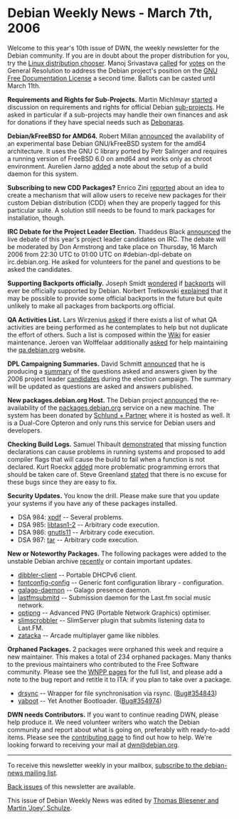 
Debian Weekly News - March 7th, 2006
====================================


Welcome to this year's 10th issue of DWN, the weekly newsletter for the
Debian community. If you are in doubt about the proper distribution for
you, try the [Linux
distribution chooser](http://www.zegeniestudios.net/ldc/index.php?firsttime=true). Manoj Srivastava [called](https://lists.debian.org/debian-vote/2006/03/msg00074.html)
for [votes](https://www.debian.org/vote/2006/vote_001) on the General Resolution
to address the Debian project's position on the [GNU Free Documentation License](https://www.gnu.org/copyleft/fdl.html)
a second time. Ballots can be casted until March 11th.


**Requirements and Rights for Sub-Projects.** Martin Michlmayr
[started](https://lists.debian.org/debian-project/2006/03/msg00004.html) a discussion on requirements and rights for official Debian [sub-projects](https://www.debian.org/devel/#projects). He asked in particular if a
sub-projects may handle their own finances and ask for donations if they
have special needs such as [Debonaras](http://www.debonaras.org/).


**Debian/kFreeBSD for AMD64.** Robert Millan [announced](https://lists.debian.org/debian-amd64/2006/03/msg00017.html)
the availability of an experimental base Debian GNU/kFreeBSD system for the
amd64 architecture. It uses the GNU C library ported by Petr Salinger and
requires a running version of FreeBSD 6.0 on amd64 and works only as chroot
environment. Aurelien Jarno [added](http://blog.aurel32.net/?p=25) a note about the setup of a build daemon for this system.


**Subscribing to new CDD Packages?** Enrico Zini [reported](https://lists.debian.org/debian-custom/2006/03/msg00001.html)
about an idea to create a mechanism that will allow users to receive new
packages for their custom Debian distribution (CDD) when they are properly
tagged for this particular suite. A solution still needs to be found to mark
packages for installation, though.


**IRC Debate for the Project Leader Election.** Thaddeus Black
[announced](https://lists.debian.org/debian-devel-announce/2006/03/msg00001.html) the live debate of this year's project leader candidates on
IRC. The debate will be moderated by Don Armstrong and take place on
Thursday, 16 March 2006 from 22:30 UTC to 01:00 UTC on #debian-dpl-debate on
irc.debian.org. He asked for volunteers for the panel and questions to be
asked the candidates.


**Supporting Backports officially.** Joseph Smidt [wondered](https://lists.debian.org/debian-devel/2006/01/msg01403.html)
if [backports](http://backports.org/) will ever be officially
supported by Debian. Norbert Tretkowski [explained](https://lists.debian.org/debian-devel/2006/01/msg01414.html)
that it may be possible to provide some official backports in the future but
quite unlikely to make all packages from backports.org official.


**QA Activities List.** Lars Wirzenius [asked](https://lists.debian.org/debian-qa/2006/02/msg00033.html) if
there exists a list of what QA activities are being performed as he
contemplates to help but not duplicate the effort of others. Such a list is
composed within the [Wiki](https://wiki.debian.org/qa%2edebian%2eorg/activities) for easier
maintenance. Jeroen van Wolffelaar additionally [asked](https://lists.debian.org/debian-qa/2006/02/msg00042.html) for
help maintaining the [qa.debian.org](https://qa.debian.org/)
website.


**DPL Campaigning Summaries.** David Schmitt [announced](https://lists.debian.org/debian-vote/2006/03/msg00056.html)
that he is producing a [summary](http://debian.edv-bus.at/vote-2006/questions.html) of the
questions asked and answers given by the 2006 project leader [candidates](https://www.debian.org/vote/2006/vote_002) during the election campaign.
The summary will be updated as questions are asked and answers published.


**New packages.debian.org Host.** The Debian project [announced](https://lists.debian.org/debian-devel-announce/2006/03/msg00004.html) the re-availability of the [packages.debian.org](https://packages.debian.org/) service on a new
machine. The system has been donated by [Schlund + Partner](http://www.schlund.de/) where it is hosted
as well. It is a Dual-Core Opteron and only runs this service for Debian users
and developers.


**Checking Build Logs.** Samuel Thibault [demonstrated](https://lists.debian.org/debian-devel/2006/01/msg01546.html) that missing function declarations can cause problems in
running systems and proposed to add compiler flags that will cause the build
to fail when a function is not declared. Kurt Roeckx [added](https://lists.debian.org/debian-devel/2006/01/msg01550.html)
more problematic programming errors that should be taken care of. Steve
Greenland [stated](https://lists.debian.org/debian-devel/2006/01/msg01555.html)
that there is no excuse for these bugs since they are easy to fix.


**Security Updates.** You know the drill. Please make sure
that you update your systems if you have any of these packages installed.


* DSA 984: [xpdf](https://www.debian.org/security/2006/dsa-984) --
 Several problems.
* DSA 985: [libtasn1-2](https://www.debian.org/security/2006/dsa-985) --
 Arbitrary code execution.
* DSA 986: [gnutls11](https://www.debian.org/security/2006/dsa-986) --
 Arbitrary code execution.
* DSA 987: [tar](https://www.debian.org/security/2006/dsa-987) --
 Arbitrary code execution.


**New or Noteworthy Packages.** The following packages were
added to the unstable Debian archive [recently](https://packages.debian.org/unstable/newpkg_main) or contain
important updates.


* [dibbler-client](https://packages.debian.org/unstable/admin/dibbler-client)
 -- Portable DHCPv6 client.
* [fontconfig-config](https://packages.debian.org/unstable/libs/fontconfig-config)
 -- Generic font configuration library - configuration.
* [galago-daemon](https://packages.debian.org/unstable/gnome/galago-daemon)
 -- Galago presence daemon.
* [lastfmsubmitd](https://packages.debian.org/unstable/sound/lastfmsubmitd)
 -- Submission daemon for the Last.fm social music network.
* [optipng](https://packages.debian.org/unstable/graphics/optipng)
 -- Advanced PNG (Portable Network Graphics) optimiser.
* [slimscrobbler](https://packages.debian.org/unstable/sound/slimscrobbler)
 -- SlimServer plugin that submits listening data to Last.FM.
* [zatacka](https://packages.debian.org/unstable/games/zatacka)
 -- Arcade multiplayer game like nibbles.


**Orphaned Packages.** 2 packages were orphaned this week and
require a new maintainer. This makes a total of 234 orphaned packages. Many
thanks to the previous maintainers who contributed to the Free Software
community. Please see the [WNPP pages](https://www.debian.org/devel/wnpp/) for
the full list, and please add a note to the bug report and retitle it to ITA:
if you plan to take over a package.


* [drsync](https://packages.debian.org/unstable/misc/drsync)
 -- Wrapper for file synchronisation via rsync.
 ([Bug#354843](https://bugs.debian.org/354843))
* [yaboot](https://packages.debian.org/unstable/admin/yaboot)
 -- Yet Another Bootloader.
 ([Bug#354974](https://bugs.debian.org/354974))


**DWN needs Contributors.** If you want to continue reading
DWN, please help produce it. We need volunteer writers who watch the Debian
community and report about what is going on, preferably with ready-to-add
items. Please see the [contributing
page](https://www.debian.org/News/weekly/contributing) to find out how to help. We're looking forward to receiving your
mail at [dwn@debian.org](mailto:dwn@debian.org).




---



 To receive this newsletter weekly in your mailbox, [subscribe to the debian-news mailing list](https://lists.debian.org/debian-news/).



[Back issues](https://www.debian.org/News/weekly/) of this newsletter are available.



This issue of Debian Weekly News was edited by [Thomas Bliesener and Martin 'Joey' Schulze](mailto:dwn@debian.org).




